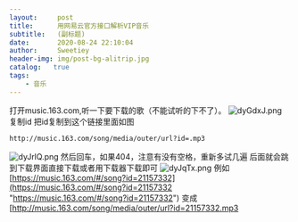 ```yaml
---
layout:     post
title:      用网易云官方接口解析VIP音乐
subtitle:   (副标题)
date:       2020-08-24 22:10:04
author:     Sweetiey
header-img: img/post-bg-alitrip.jpg
catalog:   true
tags:
    - 音乐
---
```

打开music.163.com,听一下要下载的歌（不能试听的下不了）。
![dyGdxJ.png](https://s1.ax1x.com/2020/08/24/dyGdxJ.png)
复制id
把id复制到这个链接里面如图

```html
http://music.163.com/song/media/outer/url?id=.mp3
```

![dyJrlQ.png](https://s1.ax1x.com/2020/08/24/dyJrlQ.png)
然后回车，如果404，注意有没有空格，重新多试几遍
后面就会跳到下载界面直接下载或者用下载器下载即可
![dyJqTx.png](https://s1.ax1x.com/2020/08/24/dyJqTx.png)
例如
[https://music.163.com/#/song?id=21157332](https://music.163.com/#/song?id=21157332 "https://music.163.com/#/song?id=21157332")
变成
[http://music.163.com/song/media/outer/url?id=21157332.mp3
